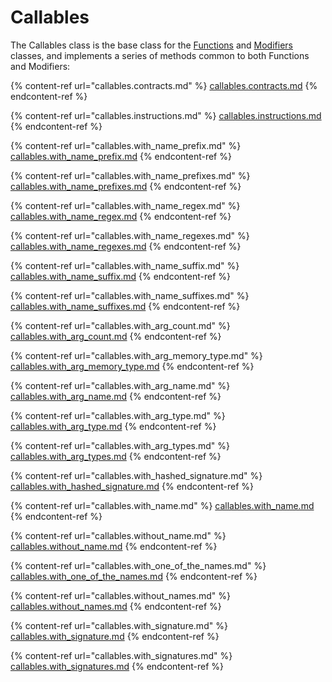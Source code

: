 # Callables

The Callables class is the base class for the [Functions](../functions/) and [Modifiers](../modifiers/) classes, and implements a series of methods common to both Functions and Modifiers:

{% content-ref url="callables.contracts.md" %}
[callables.contracts.md](callables.contracts.md)
{% endcontent-ref %}

{% content-ref url="callables.instructions.md" %}
[callables.instructions.md](callables.instructions.md)
{% endcontent-ref %}

{% content-ref url="callables.with_name_prefix.md" %}
[callables.with\_name\_prefix.md](callables.with\_name\_prefix.md)
{% endcontent-ref %}

{% content-ref url="callables.with_name_prefixes.md" %}
[callables.with\_name\_prefixes.md](callables.with\_name\_prefixes.md)
{% endcontent-ref %}

{% content-ref url="callables.with_name_regex.md" %}
[callables.with\_name\_regex.md](callables.with\_name\_regex.md)
{% endcontent-ref %}

{% content-ref url="callables.with_name_regexes.md" %}
[callables.with\_name\_regexes.md](callables.with\_name\_regexes.md)
{% endcontent-ref %}

{% content-ref url="callables.with_name_suffix.md" %}
[callables.with\_name\_suffix.md](callables.with\_name\_suffix.md)
{% endcontent-ref %}

{% content-ref url="callables.with_name_suffixes.md" %}
[callables.with\_name\_suffixes.md](callables.with\_name\_suffixes.md)
{% endcontent-ref %}

{% content-ref url="callables.with_arg_count.md" %}
[callables.with\_arg\_count.md](callables.with\_arg\_count.md)
{% endcontent-ref %}

{% content-ref url="callables.with_arg_memory_type.md" %}
[callables.with\_arg\_memory\_type.md](callables.with\_arg\_memory\_type.md)
{% endcontent-ref %}

{% content-ref url="callables.with_arg_name.md" %}
[callables.with\_arg\_name.md](callables.with\_arg\_name.md)
{% endcontent-ref %}

{% content-ref url="callables.with_arg_type.md" %}
[callables.with\_arg\_type.md](callables.with\_arg\_type.md)
{% endcontent-ref %}

{% content-ref url="callables.with_arg_types.md" %}
[callables.with\_arg\_types.md](callables.with\_arg\_types.md)
{% endcontent-ref %}

{% content-ref url="callables.with_hashed_signature.md" %}
[callables.with\_hashed\_signature.md](callables.with\_hashed\_signature.md)
{% endcontent-ref %}

{% content-ref url="callables.with_name.md" %}
[callables.with\_name.md](callables.with\_name.md)
{% endcontent-ref %}

{% content-ref url="callables.without_name.md" %}
[callables.without\_name.md](callables.without\_name.md)
{% endcontent-ref %}

{% content-ref url="callables.with_one_of_the_names.md" %}
[callables.with\_one\_of\_the\_names.md](callables.with\_one\_of\_the\_names.md)
{% endcontent-ref %}

{% content-ref url="callables.without_names.md" %}
[callables.without\_names.md](callables.without\_names.md)
{% endcontent-ref %}

{% content-ref url="callables.with_signature.md" %}
[callables.with\_signature.md](callables.with\_signature.md)
{% endcontent-ref %}

{% content-ref url="callables.with_signatures.md" %}
[callables.with\_signatures.md](callables.with\_signatures.md)
{% endcontent-ref %}
